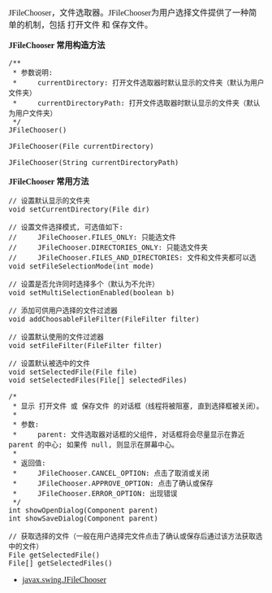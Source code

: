 <font face="SimSun" size=3>

JFileChooser，文件选取器。JFileChooser为用户选择文件提供了一种简单的机制，包括 打开文件 和 保存文件。

**JFileChooser 常用构造方法**
~~~
/**
 * 参数说明:
 *     currentDirectory: 打开文件选取器时默认显示的文件夹（默认为用户文件夹）
 *     currentDirectoryPath: 打开文件选取器时默认显示的文件夹（默认为用户文件夹）
 */
JFileChooser()

JFileChooser(File currentDirectory)

JFileChooser(String currentDirectoryPath)

~~~

**JFileChooser 常用方法**

~~~
// 设置默认显示的文件夹
void setCurrentDirectory(File dir)

// 设置文件选择模式, 可选值如下:
//     JFileChooser.FILES_ONLY: 只能选文件
//     JFileChooser.DIRECTORIES_ONLY: 只能选文件夹
//     JFileChooser.FILES_AND_DIRECTORIES: 文件和文件夹都可以选
void setFileSelectionMode(int mode)

// 设置是否允许同时选择多个（默认为不允许）
void setMultiSelectionEnabled(boolean b)

// 添加可供用户选择的文件过滤器
void addChoosableFileFilter(FileFilter filter)

// 设置默认使用的文件过滤器
void setFileFilter(FileFilter filter)

// 设置默认被选中的文件
void setSelectedFile(File file)
void setSelectedFiles(File[] selectedFiles)

/*
 * 显示 打开文件 或 保存文件 的对话框（线程将被阻塞, 直到选择框被关闭）。
 *
 * 参数: 
 *     parent: 文件选取器对话框的父组件, 对话框将会尽量显示在靠近 parent 的中心; 如果传 null, 则显示在屏幕中心。
 * 
 * 返回值:
 *     JFileChooser.CANCEL_OPTION: 点击了取消或关闭
 *     JFileChooser.APPROVE_OPTION: 点击了确认或保存
 *     JFileChooser.ERROR_OPTION: 出现错误
 */
int showOpenDialog(Component parent)
int showSaveDialog(Component parent)

// 获取选择的文件（一般在用户选择完文件点击了确认或保存后通过该方法获取选中的文件）
File getSelectedFile()
File[] getSelectedFiles()

~~~



- [javax.swing.JFileChooser](https://docs.oracle.com/javase/8/docs/api/javax/swing/JFileChooser.html)

</font>